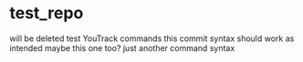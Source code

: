 # test_repo
will be deleted
test YouTrack commands
this commit syntax should work as intended
maybe this one too?
just another command syntax